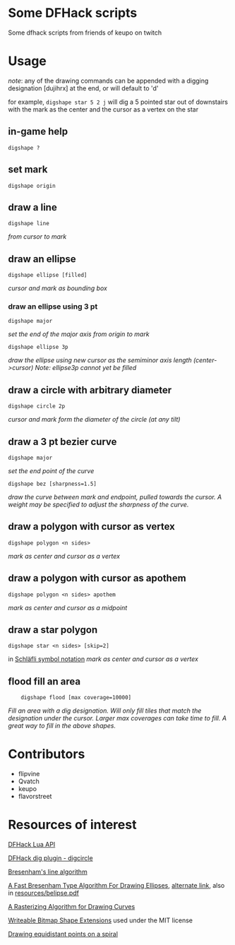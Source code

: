 # Some DFHack scripts

Some dfhack scripts from friends of keupo on twitch
# Usage
*note*: any of the drawing commands can be appended with a digging designation [dujihrx] at the end, or will default to 'd'

for example, `digshape star 5 2 j` will dig a 5 pointed star out of downstairs with the mark as the center and the cursor as a vertex on the star

## in-game help
`digshape ?`

## set mark
	digshape origin

## draw a line
	digshape line
*from cursor to mark*

## draw an ellipse
	digshape ellipse [filled]
*cursor and mark as bounding box*

### draw an ellipse using 3 pt
	digshape major  
*set the end of the major axis from origin to mark*

	digshape ellipse 3p
*draw the ellipse using new cursor as the semiminor axis length (center->cursor)*
*Note: ellipse3p cannot yet be filled*

## draw a circle with arbitrary diameter
	digshape circle 2p
*cursor and mark form the diameter of the circle (at any tilt)*

## draw a 3 pt bezier curve
	digshape major
*set the end point of the curve*

	digshape bez [sharpness=1.5]
*draw the curve between mark and endpoint, pulled towards the cursor. A weight may be specified to adjust the sharpness of the curve.*

## draw a polygon with cursor as vertex
	digshape polygon <n sides>
*mark as center and cursor as a vertex*

## draw a polygon with cursor as apothem
	digshape polygon <n sides> apothem
*mark as center and cursor as a midpoint*

## draw a star polygon
	digshape star <n sides> [skip=2]
in [Schläfli symbol notation](https://en.wikipedia.org/wiki/Schl%C3%A4fli_symbol)
*mark as center and cursor as a vertex*

## flood fill an area
        digshape flood [max coverage=10000]
*Fill an area with a dig designation. Will only fill tiles that match the designation under the cursor. Larger max coverages can take time to fill. A great way to fill in the above shapes.*

# Contributors

- flipvine
- Qvatch
- keupo
- flavorstreet

# Resources of interest

[DFHack Lua API](https://github.com/DFHack/dfhack/blob/master/docs/Lua%20API.rst)

[DFHack dig plugin - digcircle](https://github.com/DFHack/dfhack/blob/master/plugins/dig.cpp#L402)

[Bresenham's line algorithm](https://en.wikipedia.org/wiki/Bresenham%27s_line_algorithm)

[A Fast Bresenham Type Algorithm For Drawing Ellipses](http://homepage.smc.edu/kennedy_john/belipse.pdf),
[alternate link](https://www.dropbox.com/s/3q89g566u115g3q/belipse.pdf?dl=0), also in [resources/belipse.pdf](resources/belipse.pdf)

[A Rasterizing Algorithm for Drawing Curves](http://members.chello.at/easyfilter/bresenham.pdf)

[Writeable Bitmap Shape Extensions](https://github.com/teichgraf/WriteableBitmapEx/blob/master/Source/WriteableBitmapEx/WriteableBitmapShapeExtensions.cs) used under the MIT license 

[Drawing equidistant points on a spiral](https://stackoverflow.com/questions/13894715/draw-equidistant-points-on-a-spiral)
	
